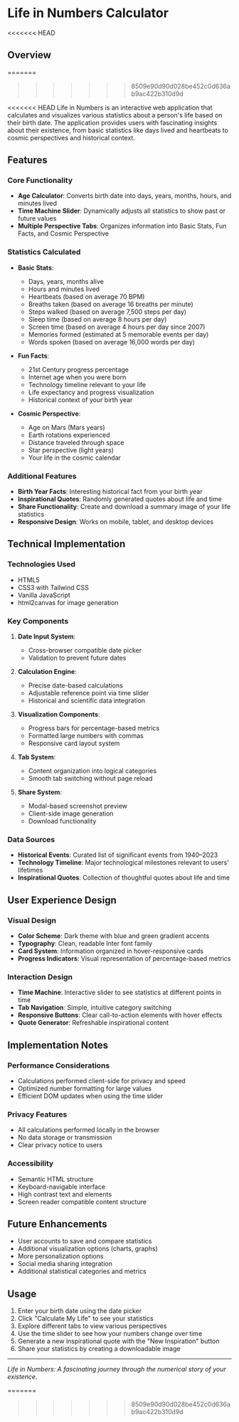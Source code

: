 # Life in Numbers Calculator

<<<<<<< HEAD
## Overview
=======
>>>>>>> 8509e90d90d028be452c0d636ab9ac422b310d9d

<<<<<<< HEAD
Life in Numbers is an interactive web application that calculates and visualizes various statistics about a person's life based on their birth date. The application provides users with fascinating insights about their existence, from basic statistics like days lived and heartbeats to cosmic perspectives and historical context.

## Features

### Core Functionality

- **Age Calculator**: Converts birth date into days, years, months, hours, and minutes lived  
- **Time Machine Slider**: Dynamically adjusts all statistics to show past or future values  
- **Multiple Perspective Tabs**: Organizes information into Basic Stats, Fun Facts, and Cosmic Perspective  

### Statistics Calculated

- **Basic Stats**:  
  - Days, years, months alive  
  - Hours and minutes lived  
  - Heartbeats (based on average 70 BPM)  
  - Breaths taken (based on average 16 breaths per minute)  
  - Steps walked (based on average 7,500 steps per day)  
  - Sleep time (based on average 8 hours per day)  
  - Screen time (based on average 4 hours per day since 2007)  
  - Memories formed (estimated at 5 memorable events per day)  
  - Words spoken (based on average 16,000 words per day)  

- **Fun Facts**:  
  - 21st Century progress percentage  
  - Internet age when you were born  
  - Technology timeline relevant to your life  
  - Life expectancy and progress visualization  
  - Historical context of your birth year  

- **Cosmic Perspective**:  
  - Age on Mars (Mars years)  
  - Earth rotations experienced  
  - Distance traveled through space  
  - Star perspective (light years)  
  - Your life in the cosmic calendar  

### Additional Features

- **Birth Year Facts**: Interesting historical fact from your birth year  
- **Inspirational Quotes**: Randomly generated quotes about life and time  
- **Share Functionality**: Create and download a summary image of your life statistics  
- **Responsive Design**: Works on mobile, tablet, and desktop devices  

## Technical Implementation

### Technologies Used

- HTML5  
- CSS3 with Tailwind CSS  
- Vanilla JavaScript  
- html2canvas for image generation  

### Key Components

1. **Date Input System**:  
   - Cross-browser compatible date picker  
   - Validation to prevent future dates  

2. **Calculation Engine**:  
   - Precise date-based calculations  
   - Adjustable reference point via time slider  
   - Historical and scientific data integration  

3. **Visualization Components**:  
   - Progress bars for percentage-based metrics  
   - Formatted large numbers with commas  
   - Responsive card layout system  

4. **Tab System**:  
   - Content organization into logical categories  
   - Smooth tab switching without page reload  

5. **Share System**:  
   - Modal-based screenshot preview  
   - Client-side image generation  
   - Download functionality  

### Data Sources

- **Historical Events**: Curated list of significant events from 1940–2023  
- **Technology Timeline**: Major technological milestones relevant to users' lifetimes  
- **Inspirational Quotes**: Collection of thoughtful quotes about life and time  

## User Experience Design

### Visual Design

- **Color Scheme**: Dark theme with blue and green gradient accents  
- **Typography**: Clean, readable Inter font family  
- **Card System**: Information organized in hover-responsive cards  
- **Progress Indicators**: Visual representation of percentage-based metrics  

### Interaction Design

- **Time Machine**: Interactive slider to see statistics at different points in time  
- **Tab Navigation**: Simple, intuitive category switching  
- **Responsive Buttons**: Clear call-to-action elements with hover effects  
- **Quote Generator**: Refreshable inspirational content  

## Implementation Notes

### Performance Considerations

- Calculations performed client-side for privacy and speed  
- Optimized number formatting for large values  
- Efficient DOM updates when using the time slider  

### Privacy Features

- All calculations performed locally in the browser  
- No data storage or transmission  
- Clear privacy notice to users  

### Accessibility

- Semantic HTML structure  
- Keyboard-navigable interface  
- High contrast text and elements  
- Screen reader compatible content structure  

## Future Enhancements

- User accounts to save and compare statistics  
- Additional visualization options (charts, graphs)  
- More personalization options  
- Social media sharing integration  
- Additional statistical categories and metrics  

## Usage

1. Enter your birth date using the date picker  
2. Click "Calculate My Life" to see your statistics  
3. Explore different tabs to view various perspectives  
4. Use the time slider to see how your numbers change over time  
5. Generate a new inspirational quote with the "New Inspiration" button  
6. Share your statistics by creating a downloadable image  

---

*Life in Numbers: A fascinating journey through the numerical story of your existence.*

=======
>>>>>>> 8509e90d90d028be452c0d636ab9ac422b310d9d
